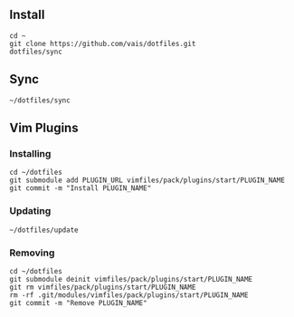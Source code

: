 ## Install
```
cd ~
git clone https://github.com/vais/dotfiles.git
dotfiles/sync
```
## Sync
```
~/dotfiles/sync
```
## Vim Plugins
### Installing
```
cd ~/dotfiles
git submodule add PLUGIN_URL vimfiles/pack/plugins/start/PLUGIN_NAME
git commit -m "Install PLUGIN_NAME"
```
### Updating
```
~/dotfiles/update
```
### Removing
```
cd ~/dotfiles
git submodule deinit vimfiles/pack/plugins/start/PLUGIN_NAME
git rm vimfiles/pack/plugins/start/PLUGIN_NAME
rm -rf .git/modules/vimfiles/pack/plugins/start/PLUGIN_NAME
git commit -m "Remove PLUGIN_NAME"
```
